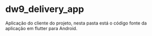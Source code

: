 # dw9_delivery_app
Aplicação do cliente do projeto, nesta pasta está o código fonte da aplicação em flutter para Android.
